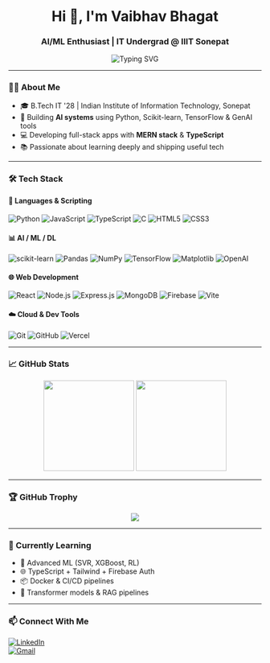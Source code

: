 
<h1 align="center">Hi 👋, I'm Vaibhav Bhagat</h1>
<h3 align="center">AI/ML Enthusiast | IT Undergrad @ IIIT Sonepat</h3>

<p align="center">
  <img src="https://readme-typing-svg.demolab.com?font=Fira+Code&duration=3000&pause=1000&color=58A6FF&center=true&vCenter=true&width=435&lines=ML%2FGenAI+developer+in+the+making;Full+Stack+Web+Dev+%7C+MERN+%7C+TypeScript;Pythonic+Thinker+%7C+ML%2FDL+Projects;1st+Year+B.Tech+CS+%40+IIIT+Sonepat" alt="Typing SVG" />
</p>

---

### 👨‍💻 About Me

- 🎓 B.Tech IT '28 | Indian Institute of Information Technology, Sonepat  
- 🤖 Building **AI systems** using Python, Scikit-learn, TensorFlow & GenAI tools  
- 💻 Developing full-stack apps with **MERN stack** & **TypeScript**  
- 📚 Passionate about learning deeply and shipping useful tech  

---

### 🛠️ Tech Stack

#### 🚀 Languages & Scripting

![Python](https://img.shields.io/badge/-Python-333333?style=flat&logo=python)
![JavaScript](https://img.shields.io/badge/-JavaScript-333333?style=flat&logo=javascript)
![TypeScript](https://img.shields.io/badge/-TypeScript-333333?style=flat&logo=typescript)
![C](https://img.shields.io/badge/-C-333333?style=flat&logo=c)
![HTML5](https://img.shields.io/badge/-HTML5-333333?style=flat&logo=html5)
![CSS3](https://img.shields.io/badge/-CSS3-333333?style=flat&logo=css3)

#### 📊 AI / ML / DL

![scikit-learn](https://img.shields.io/badge/-Scikit--learn-333333?style=flat&logo=scikit-learn)
![Pandas](https://img.shields.io/badge/-Pandas-333333?style=flat&logo=pandas)
![NumPy](https://img.shields.io/badge/-NumPy-333333?style=flat&logo=numpy)
![TensorFlow](https://img.shields.io/badge/-TensorFlow-333333?style=flat&logo=tensorflow)
![Matplotlib](https://img.shields.io/badge/-Matplotlib-333333?style=flat&logo=matplotlib)
![OpenAI](https://img.shields.io/badge/-OpenAI-333333?style=flat&logo=openai)

#### 🌐 Web Development

![React](https://img.shields.io/badge/-React-333333?style=flat&logo=react)
![Node.js](https://img.shields.io/badge/-Node.js-333333?style=flat&logo=node.js)
![Express.js](https://img.shields.io/badge/-Express-333333?style=flat&logo=express)
![MongoDB](https://img.shields.io/badge/-MongoDB-333333?style=flat&logo=mongodb)
![Firebase](https://img.shields.io/badge/-Firebase-333333?style=flat&logo=firebase)
![Vite](https://img.shields.io/badge/-Vite-333333?style=flat&logo=vite)

#### ☁️ Cloud & Dev Tools

![Git](https://img.shields.io/badge/-Git-333333?style=flat&logo=git)
![GitHub](https://img.shields.io/badge/-GitHub-333333?style=flat&logo=github)
![Vercel](https://img.shields.io/badge/-Vercel-333333?style=flat&logo=vercel)

---

### 📈 GitHub Stats

<p align="center">
  <img src="https://github-readme-stats.vercel.app/api?username=VaibhavBhagat665&show_icons=true&theme=tokyonight&hide_border=true" height="180"/>
  <img src="https://github-readme-stats.vercel.app/api/top-langs/?username=VaibhavBhagat665&layout=compact&theme=tokyonight&hide_border=true" height="180"/>
</p>

---

### 🏆 GitHub Trophy

<p align="center">
  <img src="https://github-profile-trophy.vercel.app/?username=VaibhavBhagat665&theme=onedark&no-frame=true&no-bg=true&margin-w=4" />
</p>

---

### 🧠 Currently Learning

- 🤝 Advanced ML (SVR, XGBoost, RL)
- 🌐 TypeScript + Tailwind + Firebase Auth
- 📦 Docker & CI/CD pipelines
- 🤯 Transformer models & RAG pipelines

---

### 📫 Connect With Me

[![LinkedIn](https://img.shields.io/badge/-LinkedIn-0077B5?style=flat&logo=linkedin&logoColor=white)](https://linkedin.com/in/vaibhavbhagat5)  
[![Gmail](https://img.shields.io/badge/-Email-D14836?style=flat&logo=gmail&logoColor=white)](mailto:vaibhavbhagat7461@gmail.com)

